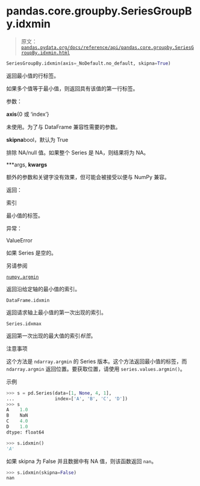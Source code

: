 # pandas.core.groupby.SeriesGroupBy.idxmin

> 原文：[`pandas.pydata.org/docs/reference/api/pandas.core.groupby.SeriesGroupBy.idxmin.html`](https://pandas.pydata.org/docs/reference/api/pandas.core.groupby.SeriesGroupBy.idxmin.html)

```py
SeriesGroupBy.idxmin(axis=_NoDefault.no_default, skipna=True)
```

返回最小值的行标签。

如果多个值等于最小值，则返回具有该值的第一行标签。

参数：

**axis**{0 或 ‘index’}

未使用。为了与 DataFrame 兼容性需要的参数。

**skipna**bool，默认为 True

排除 NA/null 值。如果整个 Series 是 NA，则结果将为 NA。

***args, **kwargs**

额外的参数和关键字没有效果，但可能会被接受以便与 NumPy 兼容。

返回：

索引

最小值的标签。

异常：

ValueError

如果 Series 是空的。

另请参阅

[`numpy.argmin`](https://numpy.org/doc/stable/reference/generated/numpy.argmin.html#numpy.argmin "(在 NumPy v1.26)")

返回沿给定轴的最小值的索引。

`DataFrame.idxmin`

返回请求轴上最小值的第一次出现的索引。

`Series.idxmax`

返回第一次出现的最大值的索引*标签*。

注意事项

这个方法是 `ndarray.argmin` 的 Series 版本。这个方法返回最小值的标签，而 `ndarray.argmin` 返回位置。要获取位置，请使用 `series.values.argmin()`。

示例

```py
>>> s = pd.Series(data=[1, None, 4, 1],
...               index=['A', 'B', 'C', 'D'])
>>> s
A    1.0
B    NaN
C    4.0
D    1.0
dtype: float64 
```

```py
>>> s.idxmin()
'A' 
```

如果 skipna 为 False 并且数据中有 NA 值，则该函数返回 `nan`。

```py
>>> s.idxmin(skipna=False)
nan 
```
